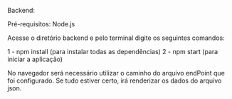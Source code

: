 Backend:

Pré-requisitos: Node.js

Acesse o diretório backend e pelo terminal digite os seguintes comandos:

1 - npm install (para instalar todas as dependências)
2 - npm start (para iniciar a aplicação)

No navegador será necessário utilizar o caminho do arquivo endPoint que foi configurado.
Se tudo estiver certo, irá renderizar os dados do arquivo json.